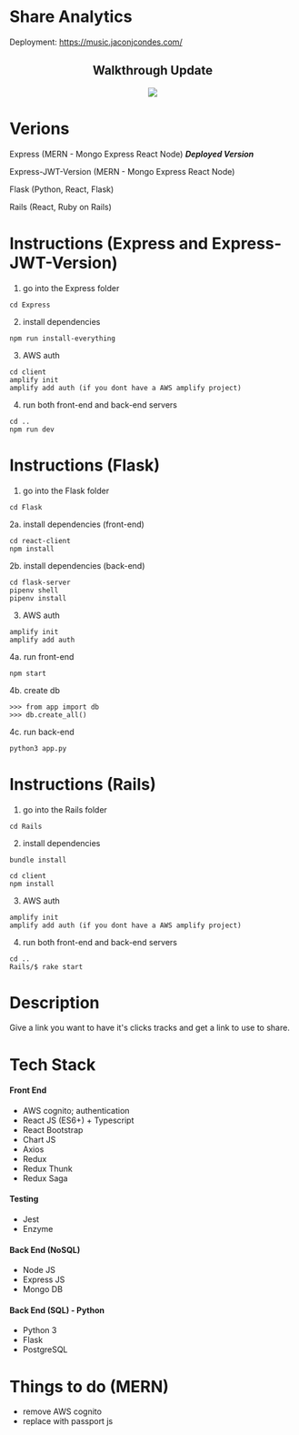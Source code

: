 # Share Analytics

Deployment: https://music.jaconjcondes.com/

## <center>Walkthrough Update</center>

<p align="center">
<img src="walkthrough.gif" />
</p>

# Verions

Express (MERN - Mongo Express React Node) _**Deployed Version**_

Express-JWT-Version (MERN - Mongo Express React Node)

Flask (Python, React, Flask)

Rails (React, Ruby on Rails)

# Instructions (Express and Express-JWT-Version)

1. go into the Express folder

```
cd Express
```

2. install dependencies

```
npm run install-everything
```

3. AWS auth

```
cd client
amplify init
amplify add auth (if you dont have a AWS amplify project)
```

4. run both front-end and back-end servers

```
cd ..
npm run dev
```

# Instructions (Flask)

1. go into the Flask folder

```
cd Flask
```

2a. install dependencies (front-end)

```
cd react-client
npm install
```

2b. install dependencies (back-end)

```
cd flask-server
pipenv shell
pipenv install
```

3. AWS auth

```
amplify init
amplify add auth
```

4a. run front-end

```
npm start
```

4b. create db

```
>>> from app import db
>>> db.create_all()
```

4c. run back-end

```
python3 app.py
```

# Instructions (Rails)

1. go into the Rails folder

```
cd Rails
```

2. install dependencies

```
bundle install

cd client
npm install
```

3. AWS auth

```
amplify init
amplify add auth (if you dont have a AWS amplify project)
```

4. run both front-end and back-end servers

```
cd ..
Rails/$ rake start
```

# Description

Give a link you want to have it's clicks tracks and get a link to use to share.

# Tech Stack

#### Front End

- AWS cognito; authentication
- React JS (ES6+) + Typescript
- React Bootstrap
- Chart JS
- Axios
- Redux
- Redux Thunk
- Redux Saga

#### Testing

- Jest
- Enzyme

#### Back End (NoSQL)

- Node JS
- Express JS
- Mongo DB

#### Back End (SQL) - Python

- Python 3
- Flask
- PostgreSQL

# Things to do (MERN)

- remove AWS cognito
- replace with passport js
